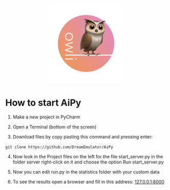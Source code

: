 <p align="center">
  <img src="server/img/OWLI_transparent.png" height="250" width="250" title="Owli sees all">
</p>

# How to start AiPy

1. Make a new project in PyCharm

2. Open a Terminal (bottom of the screen)

3. Download files by copy pasting this command and pressing enter:

`git clone https://github.com/DreamEmulator/AiPy`

4. Now look in the Project files on the left for the file start_server.py in the folder server
right-click on it and choose the option Run start_server.py

5. Now you can edit run.py in the statistics folder with your custom data

6. To see the results open a browser and fill in this address: 
<a href="127.0.0.1:8000" target=_blank>127.0.0.1:8000</a>